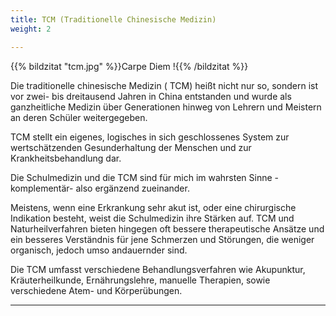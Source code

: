 ```yaml
---
title: TCM (Traditionelle Chinesische Medizin)
weight: 2

---
```

{{% bildzitat "tcm.jpg" %}}Carpe Diem !{{% /bildzitat %}}

Die traditionelle chinesische Medizin ( TCM) heißt nicht nur so, sondern ist vor
zwei- bis dreitausend Jahren in China entstanden und wurde als ganzheitliche
Medizin über Generationen hinweg von Lehrern und Meistern an deren Schüler
weitergegeben. 
  
TCM stellt ein eigenes, logisches in sich geschlossenes System zur
wertschätzenden Gesunderhaltung der Menschen und zur
Krankheitsbehandlung dar.  
  
Die Schulmedizin und die TCM sind für mich im wahrsten Sinne -
komplementär- also ergänzend zueinander.  
  
Meistens, wenn eine Erkrankung sehr akut ist, oder eine chirurgische Indikation
besteht, weist die Schulmedizin ihre Stärken auf. TCM und Naturheilverfahren
bieten hingegen oft bessere therapeutische Ansätze und ein besseres
Verständnis für jene Schmerzen und Störungen, die weniger organisch, jedoch
umso andauernder sind.  
  
Die TCM umfasst verschiedene Behandlungsverfahren wie Akupunktur,
Kräuterheilkunde, Ernährungslehre, manuelle Therapien, sowie verschiedene
Atem- und Körperübungen.
***